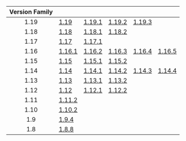 | Version Family | | | | | |
|:---:|---|---|---|---|---|
| 1.19 | [1.19](https://github.com/BaldGang/spigot-build/releases/download/20230207/spigot-1.19.jar) | [1.19.1](https://github.com/BaldGang/spigot-build/releases/download/20230207/spigot-1.19.1.jar) | [1.19.2](https://github.com/BaldGang/spigot-build/releases/download/20230207/spigot-1.19.2.jar) | [1.19.3](https://github.com/BaldGang/spigot-build/releases/download/20230207/spigot-1.19.3.jar) | |
| 1.18 | [1.18](https://github.com/BaldGang/spigot-build/releases/download/20230207/spigot-1.18.jar) | [1.18.1](https://github.com/BaldGang/spigot-build/releases/download/20230207/spigot-1.18.1.jar) | [1.18.2](https://github.com/BaldGang/spigot-build/releases/download/20230207/spigot-1.18.2.jar) | | |
| 1.17 | [1.17](https://github.com/BaldGang/spigot-build/releases/download/20230207/spigot-1.17.jar) | [1.17.1](https://github.com/BaldGang/spigot-build/releases/download/20230207/spigot-1.17.1.jar) | | | |
| 1.16 | [1.16.1](https://github.com/BaldGang/spigot-build/releases/download/20230207/spigot-1.16.1.jar) | [1.16.2](https://github.com/BaldGang/spigot-build/releases/download/20230207/spigot-1.16.2.jar) | [1.16.3](https://github.com/BaldGang/spigot-build/releases/download/20230207/spigot-1.16.3.jar) | [1.16.4](https://github.com/BaldGang/spigot-build/releases/download/20230207/spigot-1.16.4.jar) | [1.16.5](https://github.com/BaldGang/spigot-build/releases/download/20230207/spigot-1.16.5.jar) |
| 1.15 | [1.15](https://github.com/BaldGang/spigot-build/releases/download/20230207/spigot-1.15.jar) | [1.15.1](https://github.com/BaldGang/spigot-build/releases/download/20230207/spigot-1.15.1.jar) | [1.15.2](https://github.com/BaldGang/spigot-build/releases/download/20230207/spigot-1.15.2.jar) | | |
| 1.14 | [1.14](https://github.com/BaldGang/spigot-build/releases/download/20230207/spigot-1.14.jar) | [1.14.1](https://github.com/BaldGang/spigot-build/releases/download/20230207/spigot-1.14.1.jar) | [1.14.2](https://github.com/BaldGang/spigot-build/releases/download/20230207/spigot-1.14.2.jar) | [1.14.3](https://github.com/BaldGang/spigot-build/releases/download/20230207/spigot-1.14.3.jar) | [1.14.4](https://github.com/BaldGang/spigot-build/releases/download/20230207/spigot-1.14.4.jar) |
| 1.13 | [1.13](https://github.com/BaldGang/spigot-build/releases/download/20230207/spigot-1.13.jar) | [1.13.1](https://github.com/BaldGang/spigot-build/releases/download/20230207/spigot-1.13.1.jar) | [1.13.2](https://github.com/BaldGang/spigot-build/releases/download/20230207/spigot-1.13.2.jar) | | |
| 1.12 | [1.12](https://github.com/BaldGang/spigot-build/releases/download/20230207/spigot-1.12.jar) | [1.12.1](https://github.com/BaldGang/spigot-build/releases/download/20230207/spigot-1.12.1.jar) | [1.12.2](https://github.com/BaldGang/spigot-build/releases/download/20230207/spigot-1.12.2.jar) | | |
| 1.11 | [1.11.2](https://github.com/BaldGang/spigot-build/releases/download/20230207/spigot-1.11.2.jar) | | | | |
| 1.10 | [1.10.2](https://github.com/BaldGang/spigot-build/releases/download/20230207/spigot-1.10.2.jar) | | | | |
| 1.9 | [1.9.4](https://github.com/BaldGang/spigot-build/releases/download/20230207/spigot-1.9.4.jar) | | | | |
| 1.8 | [1.8.8](https://github.com/BaldGang/spigot-build/releases/download/20230207/spigot-1.8.8.jar) | | | | |
